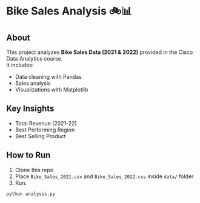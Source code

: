 # Bike Sales Analysis 🚲📊

## About
This project analyzes **Bike Sales Data (2021 & 2022)** provided in the Cisco Data Analytics course.  
It includes:
- Data cleaning with Pandas
- Sales analysis
- Visualizations with Matplotlib

## Key Insights
- Total Revenue (2021-22)
- Best Performing Region
- Best Selling Product

## How to Run
1. Clone this repo
2. Place `Bike_Sales_2021.csv` and `Bike_Sales_2022.csv` inside `data/` folder
3. Run:
```bash
python analysis.py
